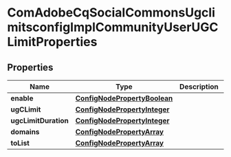 

# ComAdobeCqSocialCommonsUgclimitsconfigImplCommunityUserUGCLimitProperties

## Properties

Name | Type | Description | Notes
------------ | ------------- | ------------- | -------------
**enable** | [**ConfigNodePropertyBoolean**](ConfigNodePropertyBoolean.md) |  |  [optional]
**ugCLimit** | [**ConfigNodePropertyInteger**](ConfigNodePropertyInteger.md) |  |  [optional]
**ugcLimitDuration** | [**ConfigNodePropertyInteger**](ConfigNodePropertyInteger.md) |  |  [optional]
**domains** | [**ConfigNodePropertyArray**](ConfigNodePropertyArray.md) |  |  [optional]
**toList** | [**ConfigNodePropertyArray**](ConfigNodePropertyArray.md) |  |  [optional]



